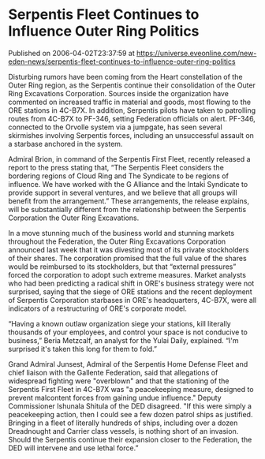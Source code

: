 # Serpentis Fleet Continues to Influence Outer Ring Politics
Published on 2006-04-02T23:37:59 at https://universe.eveonline.com/new-eden-news/serpentis-fleet-continues-to-influence-outer-ring-politics

Disturbing rumors have been coming from the Heart constellation of the Outer Ring region, as the Serpentis continue their consolidation of the Outer Ring Excavations Corporation. Sources inside the organization have commented on increased traffic in material and goods, most flowing to the ORE stations in 4C-B7X. In addition, Serpentis pilots have taken to patrolling routes from 4C-B7X to PF-346, setting Federation officials on alert. PF-346, connected to the Orvolle system via a jumpgate, has seen several skirmishes involving Serpentis forces, including an unsuccessful assault on a starbase anchored in the system. 

Admiral Brion, in command of the Serpentis First Fleet, recently released a report to the press stating that, “The Serpentis Fleet considers the bordering regions of Cloud Ring and The Syndicate to be regions of influence. We have worked with the G Alliance and the Intaki Syndicate to provide support in several ventures, and we believe that all groups will benefit from the arrangement.” These arrangements, the release explains, will be substantially different from the relationship between the Serpentis Corporation the Outer Ring Excavations. 

In a move stunning much of the business world and stunning markets throughout the Federation, the Outer Ring Excavations Corporation announced last week that it was divesting most of its private stockholders of their shares. The corporation promised that the full value of the shares would be reimbursed to its stockholders, but that “external pressures” forced the corporation to adopt such extreme measures. Market analysts who had been predicting a radical shift in ORE's business strategy were not surprised, saying that the siege of ORE stations and the recent deployment of Serpentis Corporation starbases in ORE's headquarters, 4C-B7X, were all indicators of a restructuring of ORE's corporate model. 

“Having a known outlaw organization siege your stations, kill literally thousands of your employees, and control your space is not conducive to business,” Beria Metzcalf, an analyst for the Yulai Daily, explained. “I'm surprised it's taken this long for them to fold.” 

Grand Admiral Junsest, Admiral of the Serpentis Home Defense Fleet and chief liaison with the Gallente Federation, said that allegations of widespread fighting were "overblown" and that the stationing of the Serpentis First Fleet in 4C-B7X was "a peacekeeping measure, designed to prevent malcontent forces from gaining undue influence." Deputy Commissioner Ishunala Shitula of the DED disagreed. "If this were simply a peacekeeping action, then I could see a few dozen patrol ships as justified. Bringing in a fleet of literally hundreds of ships, including over a dozen Dreadnought and Carrier class vessels, is nothing short of an invasion. Should the Serpentis continue their expansion closer to the Federation, the DED will intervene and use lethal force.”
